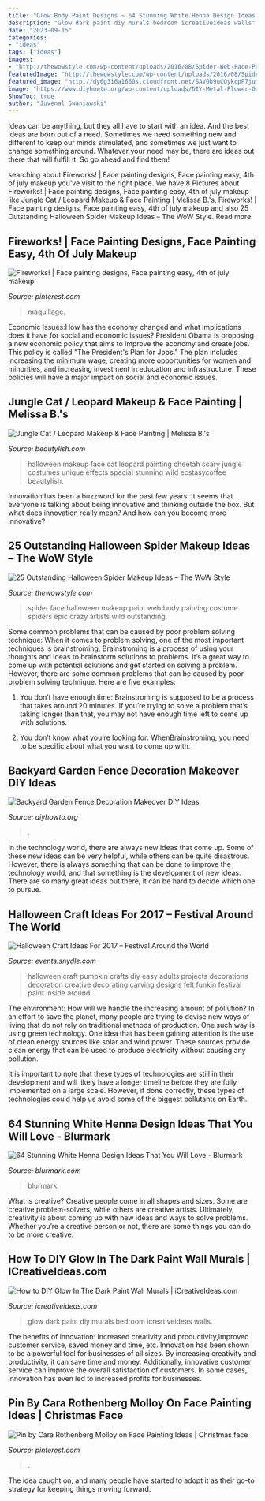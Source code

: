 ```yaml
---
title: "Glow Body Paint Designs ~ 64 Stunning White Henna Design Ideas That You Will Love"
description: "Glow dark paint diy murals bedroom icreativeideas walls"
date: "2023-09-15"
categories:
- "ideas"
tags: ["ideas"]
images:
- "http://thewowstyle.com/wp-content/uploads/2016/08/Spider-Web-Face-Paint-Ideas.jpg"
featuredImage: "http://thewowstyle.com/wp-content/uploads/2016/08/Spider-Web-Face-Paint-Ideas.jpg"
featured_image: "http://dy6g3i6a1660s.cloudfront.net/SAV0b9uCOykcpP7juMQGVASFBsg/tl-f6/jungle-cat-leopard-makeup-face-painting.jpg"
image: "https://www.diyhowto.org/wp-content/uploads/DIY-Metal-Flower-Garden-Fence-Decor-20-Fence-Decoration-Makeover-DIY-Ideas-DIYHowto.jpg"
ShowToc: true
author: "Juvenal Swaniawski"
---
```



Ideas can be anything, but they all have to start with an idea. And the best ideas are born out of a need. Sometimes we need something new and different to keep our minds stimulated, and sometimes we just want to change something around. Whatever your need may be, there are ideas out there that will fulfill it. So go ahead and find them!

	

		
searching about Fireworks! | Face painting designs, Face painting easy, 4th of july makeup you've visit to the right place. We have 8 Pictures about Fireworks! | Face painting designs, Face painting easy, 4th of july makeup like Jungle Cat / Leopard Makeup &amp; Face Painting | Melissa B.&#039;s, Fireworks! | Face painting designs, Face painting easy, 4th of july makeup and also 25 Outstanding Halloween Spider Makeup Ideas – The WoW Style. Read more:
		
    
## Fireworks! | Face Painting Designs, Face Painting Easy, 4th Of July Makeup

<img loading=lazy src="https://i.pinimg.com/736x/7f/d0/5e/7fd05e7ba33b34dabed8050b7754f046--fireworks.jpg" onerror="this.onerror=null;this.src='https://tse4.mm.bing.net/th?id=OIP.HpayRW1ItYhvR-u53HX7SQHaJ3&amp;pid=15.1';" alt="Fireworks! | Face painting designs, Face painting easy, 4th of july makeup">

_Source: pinterest.com_

>maquillage. 

	

Economic Issues:How has the economy changed and what implications does it have for social and economic issues?
President Obama is proposing a new economic policy that aims to improve the economy and create jobs. This policy is called "The President's Plan for Jobs." The plan includes increasing the minimum wage, creating more opportunities for women and minorities, and increasing investment in education and infrastructure. These policies will have a major impact on social and economic issues.

    
## Jungle Cat / Leopard Makeup &amp; Face Painting | Melissa B.&#039;s

<img loading=lazy src="http://dy6g3i6a1660s.cloudfront.net/SAV0b9uCOykcpP7juMQGVASFBsg/tl-f6/jungle-cat-leopard-makeup-face-painting.jpg" onerror="this.onerror=null;this.src='https://tse2.mm.bing.net/th?id=OIP.hbBO13bPSTkSo3QUY_cOuAHaLH&amp;pid=15.1';" alt="Jungle Cat / Leopard Makeup &amp; Face Painting | Melissa B.&#039;s">

_Source: beautylish.com_

>halloween makeup face cat leopard painting cheetah scary jungle costumes unique effects special stunning wild ecstasycoffee beautylish. 

	

Innovation has been a buzzword for the past few years. It seems that everyone is talking about being innovative and thinking outside the box. But what does innovation really mean? And how can you become more innovative?

    
## 25 Outstanding Halloween Spider Makeup Ideas – The WoW Style

<img loading=lazy src="http://thewowstyle.com/wp-content/uploads/2016/08/Spider-Web-Face-Paint-Ideas.jpg" onerror="this.onerror=null;this.src='https://tse3.mm.bing.net/th?id=OIP.gdDDKDI629aQm69iGvHmNQHaKX&amp;pid=15.1';" alt="25 Outstanding Halloween Spider Makeup Ideas – The WoW Style">

_Source: thewowstyle.com_

>spider face halloween makeup paint web body painting costume spiders epic crazy artists wild outstanding. 

	

Some common problems that can be caused by poor problem solving technique:
When it comes to problem solving, one of the most important techniques is brainstroming. Brainstroming is a process of using your thoughts and ideas to brainstorm solutions to problems. It’s a great way to come up with potential solutions and get started on solving a problem. However, there are some common problems that can be caused by poor problem solving technique. Here are five examples:
1) You don’t have enough time: Brainstroming is supposed to be a process that takes around 20 minutes. If you’re trying to solve a problem that’s taking longer than that, you may not have enough time left to come up with solutions.

2) You don’t know what you’re looking for: WhenBrainstroming, you need to be specific about what you want to come up with.

    
## Backyard Garden Fence Decoration Makeover DIY Ideas

<img loading=lazy src="https://www.diyhowto.org/wp-content/uploads/DIY-Metal-Flower-Garden-Fence-Decor-20-Fence-Decoration-Makeover-DIY-Ideas-DIYHowto.jpg" onerror="this.onerror=null;this.src='https://tse2.mm.bing.net/th?id=OIP.CfBWLJtQSjk-m2t2pbmnbwHaLH&amp;pid=15.1';" alt="Backyard Garden Fence Decoration Makeover DIY Ideas">

_Source: diyhowto.org_

>. 

	

In the technology world, there are always new ideas that come up. Some of these new ideas can be very helpful, while others can be quite disastrous. However, there is always something that can be done to improve the technology world, and that something is the development of new ideas. There are so many great ideas out there, it can be hard to decide which one to pursue.

    
## Halloween Craft Ideas For 2017 – Festival Around The World

<img loading=lazy src="https://events.snydle.com/files/2017/06/Halloween-Craft-Ideas-For-2017-11.jpg" onerror="this.onerror=null;this.src='https://tse3.mm.bing.net/th?id=OIP.4SWD3BeIB_XLMT7JUZx5NgHaLH&amp;pid=15.1';" alt="Halloween Craft Ideas For 2017 – Festival Around the World">

_Source: events.snydle.com_

>halloween craft pumpkin crafts diy easy adults projects decorations decoration creative decorating carving designs felt funkin festival paint inside around. 

	

The environment: How will we handle the increasing amount of pollution?
In an effort to save the planet, many people are trying to devise new ways of living that do not rely on traditional methods of production. One such way is using green technology. 
One idea that has been gaining attention is the use of clean energy sources like solar and wind power. These sources provide clean energy that can be used to produce electricity without causing any pollution. 

It is important to note that these types of technologies are still in their development and will likely have a longer timeline before they are fully implemented on a large scale. However, if done correctly, these types of technologies could help us avoid some of the biggest pollutants on Earth.

    
## 64 Stunning White Henna Design Ideas That You Will Love - Blurmark

<img loading=lazy src="https://www.blurmark.com/wp-content/uploads/2017/01/White-Henna-Design-5.jpg" onerror="this.onerror=null;this.src='https://tse2.mm.bing.net/th?id=OIP.NnuCCUI6lvl8jA2n9FJNsgHaHa&amp;pid=15.1';" alt="64 Stunning White Henna Design Ideas That You Will Love - Blurmark">

_Source: blurmark.com_

>blurmark. 

	

What is creative?
Creative people come in all shapes and sizes. Some are creative problem-solvers, while others are creative artists. Ultimately, creativity is about coming up with new ideas and ways to solve problems. Whether you’re a creative person or not, there are some things you can do to be more creative.

    
## How To DIY Glow In The Dark Paint Wall Murals | ICreativeIdeas.com

<img loading=lazy src="http://www.icreativeideas.com/wp-content/uploads/2014/08/How-to-DIY-Glow-In-The-Dark-Paint-Wall-Murals-1.jpg?ed7071" onerror="this.onerror=null;this.src='https://tse1.mm.bing.net/th?id=OIP.m8ZFMQ3FH6ZziMC_CS35twHaK0&amp;pid=15.1';" alt="How to DIY Glow In The Dark Paint Wall Murals | iCreativeIdeas.com">

_Source: icreativeideas.com_

>glow dark paint diy murals bedroom icreativeideas walls. 

	

The benefits of innovation: Increased creativity and productivity,Improved customer service, saved money and time, etc.
Innovation has been shown to be a powerful tool for businesses of all sizes. By increasing creativity and productivity, it can save time and money. Additionally, innovative customer service can improve the overall satisfaction of customers. In some cases, innovation has even led to increased profits for businesses.

    
## Pin By Cara Rothenberg Molloy On Face Painting Ideas | Christmas Face

<img loading=lazy src="https://i.pinimg.com/736x/97/32/1a/97321a0e56de369b3dba015e5b49544c.jpg" onerror="this.onerror=null;this.src='https://tse4.mm.bing.net/th?id=OIP.zvHWYwwucFG2HOqv6BX2pwHaIg&amp;pid=15.1';" alt="Pin by Cara Rothenberg Molloy on Face Painting Ideas | Christmas face">

_Source: pinterest.com_

>. 

	

The idea caught on, and many people have started to adopt it as their go-to strategy for keeping things moving forward.


